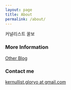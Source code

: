 ```yaml
---
layout: page
title: About
permalink: /about/
---
```


커널리스트 꿀보

### More Information

[Other Blog](http://blog.naver.com/gloryo)

### Contact me

[kernullist.gloryo at gmail.com](mailto:kernullist.gloryo@gmail.com)
